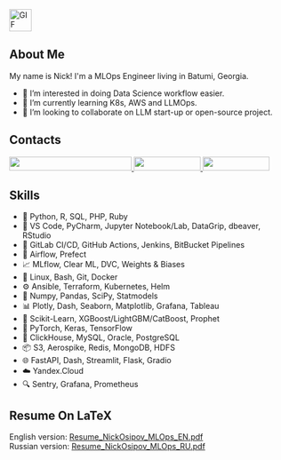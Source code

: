 <img src="https://media.giphy.com/media/QynPOjBgLR5Ryg1qKJ/giphy.gif" alt="GIF" width="40" height="40">

## About Me

My name is Nick! 
I'm a MLOps Engineer living in Batumi, Georgia.

- 🧲 I’m interested in doing Data Science workflow easier.
- 🚬 I’m currently learning K8s, AWS and LLMOps.
- 👀 I’m looking to collaborate on LLM start-up or open-source project.

## Contacts

<a href="mailto:nick.osipov.91@gmail.com">
    <img src="https://img.shields.io/badge/-nick.osipov.91%40gmail.com-D14836?style=flat&logo=Gmail&logoColor=white" width="220" height="25"/>
</a>
<a href="https://t.me/NickOsipov">
    <img src="https://img.shields.io/badge/-@NickOsipov-1877F2?style=flat&logo=Telegram&logoColor=white" width="120" height="25"/>
</a>
<a href="https://www.linkedin.com/in/nickosipov/">
    <img src="https://img.shields.io/badge/-Nick_Osipov-0A66C2?style=flat&logo=Linkedin&logoColor=white" width="120" height="25"/>
</a>

## Skills
- 🐍 Python, R, SQL, PHP, Ruby
- 🔧 VS Code, PyCharm, Jupyter Notebook/Lab, DataGrip, dbeaver, RStudio
- 🔄 GitLab CI/CD, GitHub Actions, Jenkins, BitBucket Pipelines
- 🐙 Airflow, Prefect
- 📈 MLflow, Clear ML, DVC, Weights & Biases
- 🐧 Linux, Bash, Git, Docker
- ⚙️ Ansible, Terraform, Kubernetes, Helm
- 🧮 Numpy, Pandas, SciPy, Statmodels
- 📊 Plotly, Dash, Seaborn, Matplotlib, Grafana, Tableau
- 🤖 Scikit-Learn, XGBoost/LightGBM/CatBoost, Prophet
- 🧠 PyTorch, Keras, TensorFlow
- 💾 ClickHouse, MySQL, Oracle, PostgreSQL
- 📦 S3, Aerospike, Redis, MongoDB, HDFS
- 🌐 FastAPI, Dash, Streamlit, Flask, Gradio
- ☁️ Yandex.Cloud
- 🔍 Sentry, Grafana, Prometheus

## Resume On LaTeX

English version: [Resume_NickOsipov_MLOps_EN.pdf](https://github.com/NickOsipov/resume/blob/main/Resume_OsipovNO_MLOps_EN.pdf)  
Russian version: [Resume_NickOsipov_MLOps_RU.pdf](https://github.com/NickOsipov/resume/blob/main/Resume_OsipovNO_MLOps_RU.pdf)
  
<!---
NickOsipov/NickOsipov is a ✨ special ✨ repository because its `README.md` (this file) appears on your GitHub profile.
You can click the Preview link to take a look at your changes.
--->
